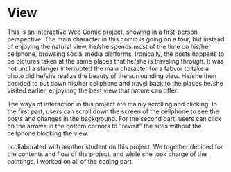 # View
This is an interactive Web Comic project, showing in a first-person perspective. The main character in this comic is going on a tour, but instead of enjoying the natural view, he/she spends most of the time on his/her cellphone, browsing social media platforms. Ironically, the posts happens to be pictures taken at the same places that he/she is traveling through. It was not until a stanger interrupted the main character for a fabvor to take a photo did he/she realize the beauty of the surrounding view. He/she then decided to put down his/her cellphone and travel back to the places he/she visited earlier, enjoyinng the best view that nature can offer.

The ways of interaction in this project are mainly scrolling and clicking. In the first part, users can scroll down the screen of the cellphone to see the posts and changes in the background. For the second part, users can click on the arrows in the bottom cornors to "revisit" the sites without the cellphone blocking the view.

I collaborated with another student on this project. We together decided for the contents and flow of the project, and while she took charge of the paintings, I worked on all of the coding part.
